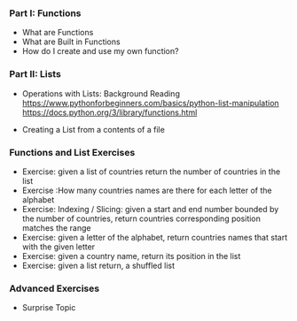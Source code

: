 

### Part I: Functions

* What are Functions
* What are Built in Functions
* How do I create and use my own function?

### Part II: Lists

* Operations with Lists: Background Reading https://www.pythonforbeginners.com/basics/python-list-manipulation
https://docs.python.org/3/library/functions.html

* Creating a List from a contents of a file

### Functions and List Exercises
* Exercise: given a list of countries return the number of countries in the list
* Exercise :How many countries names are there for each letter of the alphabet
* Exercise: Indexing / Slicing: given a start and end number bounded by the number of countries, return countries corresponding position matches the range 
* Exercise: given a letter of the alphabet, return countries names that start with the given letter 
* Exercise: given a country name, return its position in the list
* Exercise: given a list return, a shuffled list

 ### Advanced Exercises 
 
 * Surprise Topic